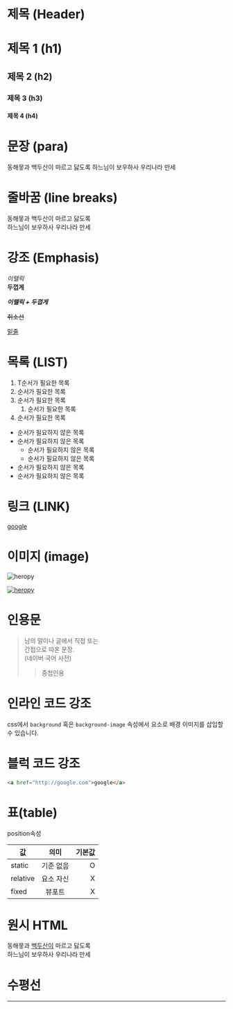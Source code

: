 # 제목 (Header)


# 제목 1 (h1) 
## 제목 2 (h2)
### 제목 3 (h3)
#### 제목 4 (h4)

# 문장 (para)

동해뭏과 백두산이 마르고 닳도록 
하느님이 보우하사 우리나라 만세


# 줄바꿈 (line breaks)


동해뭏과 백두산이 마르고 닳도록  
하느님이 보우하사 우리나라 만세

# 강조 (Emphasis)


_이텔릭_  
**두껍게**

**_이텔릭  + 두껍게_**  

~~취소선~~  

<U>밑줄</U>

# 목록 (LIST)
1. T순서가 필요한 목록
1. 순서가 필요한 목록
1. 순서가 필요한 목록 
    1. 순서가 필요한 목록
1. 순서가 필요한 목록 

- 순서가 필요하지 않은 목록 
- 순서가 필요하지 않은 목록 
     - 순서가 필요하지 않은 목록 
     - 순서가 필요하지 않은 목록 
- 순서가 필요하지 않은 목록 
- 순서가 필요하지 않은 목록 


# 링크 (LINK)

[google](http://google.com "구글로 이동")



# 이미지 (image)

![heropy](https://heropy.blog/css/images/logo.png)

[![heropy](https://heropy.blog/css/images/logo.png)](http://heropy.blog)  










# 인용문 


>남의 말이나 글에서 직접 또는  
간접으로 따온 문장.    
> (네이버 국어 사전)
>> 중첩인용


# 인라인 코드 강조

css에서 `background` 혹은 `background-image` 속성에서 요소로 
배경 이미지를 삽입할 수 있습니다. 


# 블럭 코드 강조

````html
<a href="http://google.com">google</a>
````


# 표(table)

position속성


값 | 의미 | 기본값  
--|:--:|--:
static | 기준 없음 | O
relative | 요소 자신 | X 
fixed | 뷰포트 | X



# 원시 HTML


동해뭏과 <u>백두산이</u> 마르고 닳도록<br/>
하느님이 보우하사 우리나라 만세



# 수평선






___